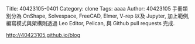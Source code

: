 Title: 40423105-0401
Category: clone
Tags: aaaa
Author: 40423105
手冊類別分為 OnShape, Solvespace, FreeCAD, Elmer, V-rep 以及 Jupyter, 加上範例, 編寫模式與架構則透過 Leo Editor, Pelican,  與 Github pull requests 完成.

<!-- PELICAN_END_SUMMARY -->

<a href="http://40423105.github.io/blog">http://40423105.github.io/blog</a>
